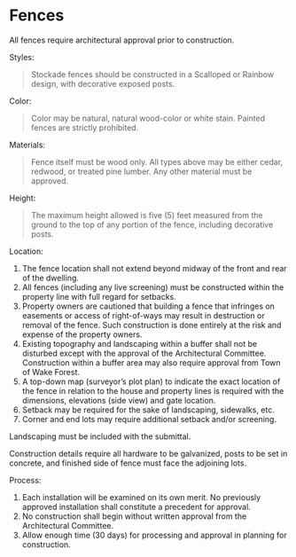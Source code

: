 # Fences

All fences require architectural approval prior to construction.

Styles:
> Stockade fences should be constructed in a Scalloped or Rainbow design, with decorative
exposed posts.

Color:
>Color may be natural, natural wood-color or white stain. Painted fences are strictly
prohibited.

Materials:
>Fence itself must be wood only. All types above may be either cedar, redwood, or treated
pine lumber. Any other material must be approved.

Height:
>The maximum height allowed is five (5) feet measured from the ground to the top of any
portion of the fence, including decorative posts.

Location:
1. The fence location shall not extend beyond midway of the front and rear of the dwelling.
1. All fences (including any live screening) must be constructed within the property line with full regard for setbacks.
1. Property owners are cautioned that building a fence that infringes on easements or access of right-of-ways may result in destruction or removal of the fence. Such construction is done entirely at the risk and expense of the property owners.
1. Existing topography and landscaping within a buffer shall not be disturbed except with the approval of the Architectural Committee. Construction within a buffer area may also require approval from Town of Wake Forest.
1. A top-down map (surveyor’s plot plan) to indicate the exact location of the fence in relation to the house and property lines is required with the dimensions, elevations (side view) and gate location.
1. Setback may be required for the sake of landscaping, sidewalks, etc.
1. Corner and end lots may require additional setback and/or screening.

Landscaping must be included with the submittal.

Construction details require all hardware to be galvanized, posts to be set in concrete, and finished
side of fence must face the adjoining lots.

Process:
1. Each installation will be examined on its own merit. No previously approved installation shall constitute a precedent for approval.
1. No construction shall begin without written approval from the Architectural Committee.
1. Allow enough time (30 days) for processing and approval in planning for construction.
